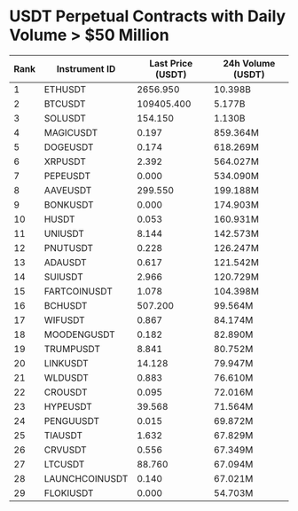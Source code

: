 # USDT Perpetual Contracts with Daily Volume > $50 Million

| Rank | Instrument ID | Last Price (USDT) | 24h Volume (USDT) |
|------|---------------|-------------------|-------------------|
| 1 | ETHUSDT | 2656.950 | 10.398B |
| 2 | BTCUSDT | 109405.400 | 5.177B |
| 3 | SOLUSDT | 154.150 | 1.130B |
| 4 | MAGICUSDT | 0.197 | 859.364M |
| 5 | DOGEUSDT | 0.174 | 618.269M |
| 6 | XRPUSDT | 2.392 | 564.027M |
| 7 | PEPEUSDT | 0.000 | 534.090M |
| 8 | AAVEUSDT | 299.550 | 199.188M |
| 9 | BONKUSDT | 0.000 | 174.903M |
| 10 | HUSDT | 0.053 | 160.931M |
| 11 | UNIUSDT | 8.144 | 142.573M |
| 12 | PNUTUSDT | 0.228 | 126.247M |
| 13 | ADAUSDT | 0.617 | 121.542M |
| 14 | SUIUSDT | 2.966 | 120.729M |
| 15 | FARTCOINUSDT | 1.078 | 104.398M |
| 16 | BCHUSDT | 507.200 | 99.564M |
| 17 | WIFUSDT | 0.867 | 84.174M |
| 18 | MOODENGUSDT | 0.182 | 82.890M |
| 19 | TRUMPUSDT | 8.841 | 80.752M |
| 20 | LINKUSDT | 14.128 | 79.947M |
| 21 | WLDUSDT | 0.883 | 76.610M |
| 22 | CROUSDT | 0.095 | 72.016M |
| 23 | HYPEUSDT | 39.568 | 71.564M |
| 24 | PENGUUSDT | 0.015 | 69.872M |
| 25 | TIAUSDT | 1.632 | 67.829M |
| 26 | CRVUSDT | 0.556 | 67.349M |
| 27 | LTCUSDT | 88.760 | 67.094M |
| 28 | LAUNCHCOINUSDT | 0.140 | 67.021M |
| 29 | FLOKIUSDT | 0.000 | 54.703M |
